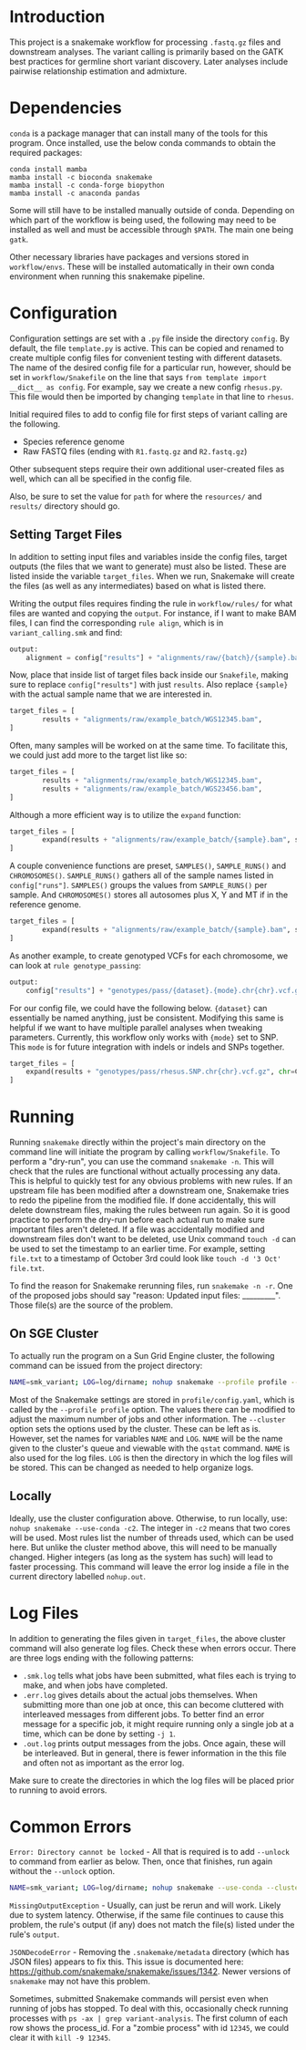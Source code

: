 # Introduction

This project is a snakemake workflow for processing `.fastq.gz` files and downstream analyses. The variant calling is primarily based on the GATK best practices for germline short variant discovery. Later analyses include pairwise relationship estimation and admixture.


# Dependencies

`conda` is a package manager that can install many of the tools for this program.
Once installed, use the below conda commands to obtain the required packages:
```
conda install mamba
mamba install -c bioconda snakemake
mamba install -c conda-forge biopython
mamba install -c anaconda pandas
```
Some will still have to be installed manually outside of conda. Depending on which part of the workflow is being used, the following may need to be installed as well and must be accessible through `$PATH`. The main one being `gatk`.

Other necessary libraries have packages and versions stored in `workflow/envs`. These will be installed automatically in their own conda environment when running this snakemake pipeline.


# Configuration

Configuration settings are set with a `.py` file inside the directory `config`. By default, the file `template.py` is active. This can be copied and renamed to create multiple config files for convenient testing with different datasets. The name of the desired config file for a particular run, however, should be set in `workflow/Snakefile` on the line that says `from template import __dict__ as config`. For example, say we create a new config `rhesus.py`. This file would then be imported by changing `template` in that line to `rhesus`.

Initial required files to add to config file for first steps of variant calling are the following.
* Species reference genome
* Raw FASTQ files (ending with `R1.fastq.gz` and `R2.fastq.gz`)

Other subsequent steps require their own additional user-created files as well, which can all be specified in the config file.

Also, be sure to set the value for `path` for where the `resources/` and `results/` directory should go.


## Setting Target Files

In addition to setting input files and variables inside the config files, target outputs (the files that we want to generate) must also be listed. These are listed inside the variable `target_files`. When we run, Snakemake will create the files (as well as any intermediates) based on what is listed there.

Writing the output files requires finding the rule in `workflow/rules/` for what files are wanted and copying the `output`. For instance, if I want to make BAM files, I can find the corresponding `rule align`, which is in `variant_calling.smk` and find:

```py
output:
    alignment = config["results"] + "alignments/raw/{batch}/{sample}.bam",
```

Now, place that inside list of target files back inside our `Snakefile`, making sure to replace `config["results"]` with just `results`. Also replace `{sample}` with the actual sample name that we are interested in.

```py
target_files = [
        results + "alignments/raw/example_batch/WGS12345.bam",
]
```

Often, many samples will be worked on at the same time. To facilitate this, we could just add more to the target list like so:

```py
target_files = [
        results + "alignments/raw/example_batch/WGS12345.bam",
        results + "alignments/raw/example_batch/WGS23456.bam",
]
```

Although a more efficient way is to utilize the `expand` function:

```py
target_files = [
        expand(results + "alignments/raw/example_batch/{sample}.bam", sample=[12345, 23456]),
]
```

A couple convenience functions are preset, `SAMPLES()`, `SAMPLE_RUNS()` and `CHROMOSOMES()`. `SAMPLE_RUNS()` gathers all of the sample names listed in `config["runs"]`. `SAMPLES()` groups the values from `SAMPLE_RUNS()` per sample. And `CHROMOSOMES()` stores all autosomes plus X, Y and MT if in the reference genome.
```py
target_files = [
        expand(results + "alignments/raw/example_batch/{sample}.bam", sample=SAMPLES()),
]
```

As another example, to create genotyped VCFs for each chromosome, we can look at `rule genotype_passing`:
```py
output:
    config["results"] + "genotypes/pass/{dataset}.{mode}.chr{chr}.vcf.gz",
```

For our config file, we could have the following below. `{dataset}` can essentially be named anything, just be consistent. Modifying this same is helpful if we want to have multiple parallel analyses when tweaking parameters. Currently, this workflow only works with `{mode}` set to SNP. This `mode` is for future integration with indels or indels and SNPs together.
```py
target_files = [
    expand(results + "genotypes/pass/rhesus.SNP.chr{chr}.vcf.gz", chr=CHROMOSOMES()),
]
```

# Running

Running `snakemake` directly within the project's main directory on the command line will initiate the program by calling `workflow/Snakefile`. To perform a "dry-run", you can use the command `snakemake -n`. This will check that the rules are functional without actually processing any data. This is helpful to quickly test for any obvious problems with new rules. If an upstream file has been modified after a downstream one, Snakemake tries to redo the pipeline from the modified file. If done accidentally, this will delete downstream files, making the rules between run again. So it is good practice to perform the dry-run before each actual run to make sure important files aren't deleted. If a file was accidentally modified and downstream files don't want to be deleted, use Unix command `touch -d` can be used to set the timestamp to an earlier time. For example, setting `file.txt` to a timestamp of October 3rd could look like `touch -d '3 Oct' file.txt`.

To find the reason for Snakemake rerunning files, run `snakemake -n -r`. One of the proposed jobs should say "reason: Updated input files: _________". Those file(s) are the source of the problem. 


## On SGE Cluster

To actually run the program on a Sun Grid Engine cluster, the following command can be issued from the project directory:
```sh
NAME=smk_variant; LOG=log/dirname; nohup snakemake --profile profile --cluster "qsub -V -b n -cwd -pe smp {threads} -N $NAME -o $NAME.out.log -e $NAME.err.log" > $LOG/$NAME.smk.log 2>&1
```

Most of the Snakemake settings are stored in `profile/config.yaml`, which is called by the `--profile profile` option. The values there can be modified to adjust the maximum number of jobs and other information. The `--cluster` option sets the options used by the cluster. These can be left as is. However, set the names for variables `NAME` and `LOG`. `NAME` will be the name given to the cluster's queue and viewable with the `qstat` command. `NAME` is also used for the log files. `LOG` is then the directory in which the log files will be stored. This can be changed as needed to help organize logs.


## Locally

Ideally, use the cluster configuration above. Otherwise, to run locally, use: `nohup snakemake --use-conda -c2`. The integer in `-c2` means that two cores will be used. Most rules list the number of threads used, which can be used here. But unlike the cluster method above, this will need to be manually changed. Higher integers (as long as the system has such) will lead to faster processing. This command will leave the error log inside a file in the current directory labelled `nohup.out`.


# Log Files
In addition to generating the files given in `target_files`, the above cluster command will also generate log files. Check these when errors occur. There are three logs ending with the following patterns:
* `.smk.log` tells what jobs have been submitted, what files each is trying to make, and when jobs have completed.
* `.err.log` gives details about the actual jobs themselves. When submitting more than one job at once, this can become cluttered with interleaved messages from different jobs. To better find an error message for a specific job, it might require running only a single job at a time, which can be done by setting `-j 1`.
* `.out.log` prints output messages from the jobs. Once again, these will be interleaved. But in general, there is fewer information in the this file and often not as important as the error log.

Make sure to create the directories in which the log files will be placed prior to running to avoid errors.


# Common Errors

`Error: Directory cannot be locked` - All that is required is to add `--unlock` to command from earlier as below. Then, once that finishes, run again without the `--unlock` option.
```sh
NAME=smk_variant; LOG=log/dirname; nohup snakemake --use-conda --cluster "qsub -V -b n -cwd -pe smp {threads} -N $NAME -o $NAME.out.log -e $NAME.err.log" -j 20 --unlock > $LOG/$NAME.smk.log 2>&1
```

`MissingOutputException` - Usually, can just be rerun and will work. Likely due to system latency. Otherwise, if the same file continues to cause this problem, the rule's output (if any) does not match the file(s) listed under the rule's `output`.

`JSONDecodeError` - Removing the `.snakemake/metadata` directory (which has JSON files) appears to fix this. This issue is documented here: https://github.com/snakemake/snakemake/issues/1342. Newer versions of `snakemake` may not have this problem.

Sometimes, submitted Snakemake commands will persist even when running of jobs has stopped. To deal with this, occasionally check running processes with `ps -ax | grep variant-analysis`. The first column of each row shows the process_id. For a "zombie process" with id `12345`, we could clear it with `kill -9 12345`.